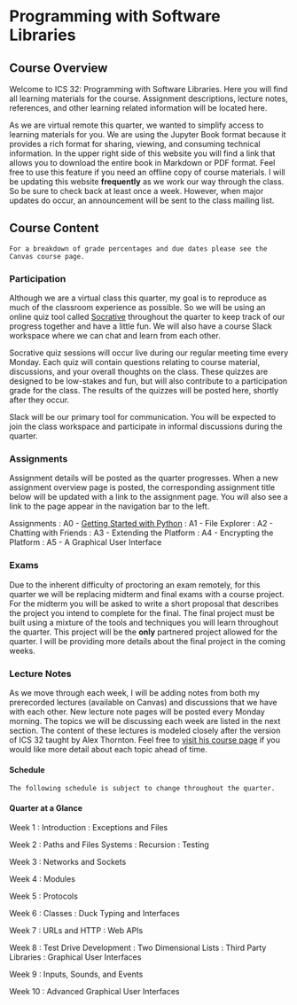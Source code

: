 Programming with Software Libraries
============================

## Course Overview

Welcome to ICS 32: Programming with Software Libraries. Here you will find all learning materials for the course. Assignment descriptions, lecture notes, references, and other learning related information will be located here. 

As we are virtual remote this quarter, we wanted to simplify access to learning materials for you. We are using the Jupyter Book format because it provides a rich format for sharing, viewing, and consuming technical information. In the upper right side of this website you will find a link that allows you to download the entire book in Markdown or PDF format. Feel free to use this feature if you need an offline copy of course materials. I will be updating this website **frequently** as we work our way through the class. So be sure to check back at least once a week. However, when major updates do occur, an announcement will be sent to the class mailing list. 

## Course Content
```{note}
For a breakdown of grade percentages and due dates please see the Canvas course page.
```

### Participation

Although we are a virtual class this quarter, my goal is to reproduce as much of the classroom experience as possible. So we will be using an online quiz tool called [Socrative](https://www.socrative.com/) throughout the quarter to keep track of our progress together and have a little fun. We will also have a course Slack workspace where we can chat and learn from each other. 

Socrative quiz sessions will occur live during our regular meeting time every Monday. Each quiz will contain questions relating to course material, discussions, and your overall thoughts on the class. These quizzes are designed to be low-stakes and fun, but will also contribute to a participation grade for the class. The results of the quizzes will be posted here, shortly after they occur.

Slack will be our primary tool for communication. You will be expected to join the class workspace and participate in informal discussions during the quarter. 

### Assignments 

Assignment details will be posted as the quarter progresses. When a new assignment overview page is posted, the corresponding assignment title below will be updated with a link to the assignment page. You will also see a link to the page appear in the navigation bar to the left.

Assignments
: A0 - [Getting Started with Python](assignments/a0.html)
: A1 - File Explorer
: A2 - Chatting with Friends
: A3 - Extending the Platform
: A4 - Encrypting the Platform
: A5 - A Graphical User Interface


### Exams

Due to the inherent difficulty of proctoring an exam remotely, for this quarter we will be replacing midterm and final exams with a course project. For the midterm you will be asked to write a short proposal that describes the project you intend to complete for the final. The final project must be built using a mixture of the tools and techniques you will learn throughout the quarter. This project will be the **only** partnered project allowed for the quarter. I will be providing more details about the final project in the coming weeks.

### Lecture Notes

As we move through each week, I will be adding notes from both my prerecorded lectures (available on Canvas) and discussions that we have with each other. New lecture note pages will be posted every Monday morning. The topics we will be discussing each week are listed in the next section. The content of these lectures is modeled closely after the version of ICS 32 taught by Alex Thornton. Feel free to [visit his course page](https://www.ics.uci.edu/~thornton/ics32/) if you would like more detail about each topic ahead of time.

#### Schedule
```{note}
The following schedule is subject to change throughout the quarter.
```

#### Quarter at a Glance

Week 1
: Introduction
: Exceptions and Files

Week 2
: Paths and Files Systems
: Recursion
: Testing

Week 3
: Networks and Sockets

Week 4
: Modules

Week 5
: Protocols

Week 6
: Classes
: Duck Typing and Interfaces

Week 7
: URLs and HTTP
: Web APIs

Week 8
: Test Drive Development
: Two Dimensional Lists
: Third Party Libraries
: Graphical User Interfaces

Week 9
: Inputs, Sounds, and Events

Week 10
: Advanced Graphical User Interfaces

